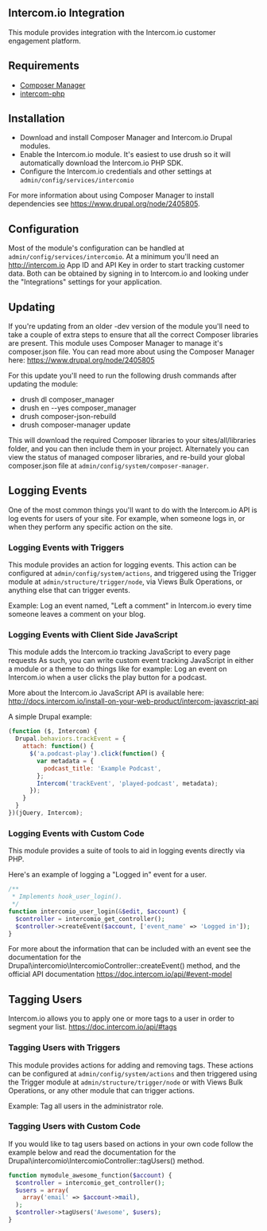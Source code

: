 ## Intercom.io Integration

This module provides integration with the Intercom.io customer engagement
platform.

## Requirements
- [Composer Manager](https://www.drupal.org/project/composer_manager)
- [intercom-php](https://github.com/intercom/intercom-php)

## Installation
- Download and install Composer Manager and Intercom.io Drupal modules.
- Enable the Intercom.io module. It's easiest to use drush so it will
  automatically download the Intercom.io PHP SDK.
- Configure the Intercom.io credentials and other settings at
  `admin/config/services/intercomio`

For more information about using Composer Manager to install dependencies see
https://www.drupal.org/node/2405805.

## Configuration

Most of the module's configuration can be handled at `admin/config/services/intercomio`.
At a minimum you'll need an http://intercom.io App ID and API Key in order to
start tracking customer data. Both can be obtained by signing in to Intercom.io
and looking under the "Integrations" settings for your application.

## Updating

If you're updating from an older -dev version of the module you'll need to take
a couple of extra steps to ensure that all the correct Composer libraries are
present. This module uses Composer Manager to manage it's composer.json file.
You can read more about using the Composer Manager here: https://www.drupal.org/node/2405805

For this update you'll need to run the following drush commands after updating
the module:

- drush dl composer_manager
- drush en --yes composer_manager
- drush composer-json-rebuild
- drush composer-manager update

This will download the required Composer libraries to your sites/all/libraries
folder, and you can then include them in your project. Alternately you can view
the status of managed composer libraries, and re-build your global composer.json
file at `admin/config/system/composer-manager`.

## Logging Events

One of the most common things you'll want to do with the Intercom.io API is log
events for users of your site. For example, when someone logs in, or when they
perform any specific action on the site.

### Logging Events with Triggers

This module provides an action for logging events. This action can be configured
at `admin/config/system/actions`, and triggered using the Trigger module at
`admin/structure/trigger/node`, via Views Bulk Operations, or anything else that
can trigger events.

Example: Log an event named, "Left a comment" in Intercom.io every time someone
leaves a comment on your blog.

### Logging Events with Client Side JavaScript

This module adds the Intercom.io tracking JavaScript to every page requests As
such, you can write custom event tracking JavaScript in either a module or a
theme to do things like for example: Log an event on Intercom.io when a user
clicks the play button for a podcast.

More about the Intercom.io JavaScript API is available here:
http://docs.intercom.io/install-on-your-web-product/intercom-javascript-api

A simple Drupal example:

```js
(function ($, Intercom) {
  Drupal.behaviors.trackEvent = {
    attach: function() {
      $('a.podcast-play').click(function() {
        var metadata = {
          podcast_title: 'Example Podcast',
        };
        Intercom('trackEvent', 'played-podcast', metadata);
      });
    }
  }
})(jQuery, Intercom);
```

### Logging Events with Custom Code

This module provides a suite of tools to aid in logging events directly via PHP.

Here's an example of logging a "Logged in" event for a user.

```php
/**
 * Implements hook_user_login().
 */
function intercomio_user_login(&$edit, $account) {
  $controller = intercomio_get_controller();
  $controller->createEvent($account, ['event_name' => 'Logged in']);
}
```

For more about the information that can be included with an event see the
documentation for the Drupal\intercomio\IntercomioController::createEvent()
method, and the official API documentation https://doc.intercom.io/api/#event-model

## Tagging Users

Intercom.io allows you to apply one or more tags to a user in order to segment
your list. https://doc.intercom.io/api/#tags

### Tagging Users with Triggers

This module provides actions for adding and removing tags. These actions can be
configured at `admin/config/system/actions` and then triggered using the
Trigger module at `admin/structure/trigger/node` or with Views Bulk Operations,
or any other module that can trigger actions.

Example: Tag all users in the administrator role.

### Tagging Users with Custom Code

If you would like to tag users based on actions in your own code follow the
example below and read the documentation for the Drupal\intercomio\IntercomioController::tagUsers()
method.

```php
function mymodule_awesome_function($account) {
  $controller = intercomio_get_controller();
  $users = array(
    array('email' => $account->mail),
  );
  $controller->tagUsers('Awesome', $users);
}
```
